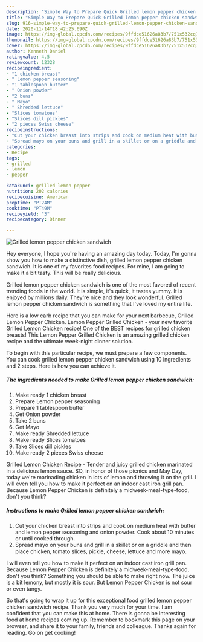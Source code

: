 ```yaml
---
description: "Simple Way to Prepare Quick Grilled lemon pepper chicken sandwich"
title: "Simple Way to Prepare Quick Grilled lemon pepper chicken sandwich"
slug: 916-simple-way-to-prepare-quick-grilled-lemon-pepper-chicken-sandwich
date: 2020-11-14T18:42:25.690Z
image: https://img-global.cpcdn.com/recipes/9ffdce51626a83b7/751x532cq70/grilled-lemon-pepper-chicken-sandwich-recipe-main-photo.jpg
thumbnail: https://img-global.cpcdn.com/recipes/9ffdce51626a83b7/751x532cq70/grilled-lemon-pepper-chicken-sandwich-recipe-main-photo.jpg
cover: https://img-global.cpcdn.com/recipes/9ffdce51626a83b7/751x532cq70/grilled-lemon-pepper-chicken-sandwich-recipe-main-photo.jpg
author: Kenneth Daniel
ratingvalue: 4.5
reviewcount: 12328
recipeingredient:
- "1 chicken breast"
- " Lemon pepper seasoning"
- "1 tablespoon butter"
- " Onion powder"
- "2 buns"
- " Mayo"
- " Shredded lettuce"
- "Slices tomatoes"
- "Slices dill pickles"
- "2 pieces Swiss cheese"
recipeinstructions:
- "Cut your chicken breast into strips and cook on medium heat with butter and lemon pepper seasoning and onion powder. Cook about 10 minutes or until cooked through."
- "Spread mayo on your buns and grill in a skillet or on a griddle and then place chicken, tomato slices, pickle, cheese, lettuce and more mayo."
categories:
- Recipe
tags:
- grilled
- lemon
- pepper

katakunci: grilled lemon pepper 
nutrition: 202 calories
recipecuisine: American
preptime: "PT24M"
cooktime: "PT49M"
recipeyield: "3"
recipecategory: Dinner

---
```



![Grilled lemon pepper chicken sandwich](https://img-global.cpcdn.com/recipes/9ffdce51626a83b7/751x532cq70/grilled-lemon-pepper-chicken-sandwich-recipe-main-photo.jpg)

Hey everyone, I hope you're having an amazing day today. Today, I'm gonna show you how to make a distinctive dish, grilled lemon pepper chicken sandwich. It is one of my favorites food recipes. For mine, I am going to make it a bit tasty. This will be really delicious.

Grilled lemon pepper chicken sandwich is one of the most favored of recent trending foods in the world. It is simple, it's quick, it tastes yummy. It is enjoyed by millions daily. They're nice and they look wonderful. Grilled lemon pepper chicken sandwich is something that I've loved my entire life.

Here is a low carb recipe that you can make for your next barbecue, Grilled Lemon Pepper Chicken. Lemon Pepper Grilled Chicken - your new favorite Grilled Lemon Chicken recipe! One of the BEST recipes for grilled chicken breasts! This Lemon Pepper Grilled Chicken is an amazing grilled chicken recipe and the ultimate week-night dinner solution.


To begin with this particular recipe, we must prepare a few components. You can cook grilled lemon pepper chicken sandwich using 10 ingredients and 2 steps. Here is how you can achieve it.

<!--inarticleads1-->

##### The ingredients needed to make Grilled lemon pepper chicken sandwich:

1. Make ready 1 chicken breast
1. Prepare  Lemon pepper seasoning
1. Prepare 1 tablespoon butter
1. Get  Onion powder
1. Take 2 buns
1. Get  Mayo
1. Make ready  Shredded lettuce
1. Make ready Slices tomatoes
1. Take Slices dill pickles
1. Make ready 2 pieces Swiss cheese


Grilled Lemon Chicken Recipe - Tender and juicy grilled chicken marinated in a delicious lemon sauce. SO, in honor of those picnics and May Day, today we&#39;re marinading chicken in lots of lemon and throwing it on the grill. I will even tell you how to make it perfect on an indoor cast iron grill pan. Because Lemon Pepper Chicken is definitely a midweek-meal-type-food, don&#39;t you think? 

<!--inarticleads2-->

##### Instructions to make Grilled lemon pepper chicken sandwich:

1. Cut your chicken breast into strips and cook on medium heat with butter and lemon pepper seasoning and onion powder. Cook about 10 minutes or until cooked through.
1. Spread mayo on your buns and grill in a skillet or on a griddle and then place chicken, tomato slices, pickle, cheese, lettuce and more mayo.


I will even tell you how to make it perfect on an indoor cast iron grill pan. Because Lemon Pepper Chicken is definitely a midweek-meal-type-food, don&#39;t you think? Something you should be able to make right now. The juice is a bit lemony, but mostly it is sour. But Lemon Pepper Chicken is not sour or even tangy. 

So that's going to wrap it up for this exceptional food grilled lemon pepper chicken sandwich recipe. Thank you very much for your time. I am confident that you can make this at home. There is gonna be interesting food at home recipes coming up. Remember to bookmark this page on your browser, and share it to your family, friends and colleague. Thanks again for reading. Go on get cooking!
